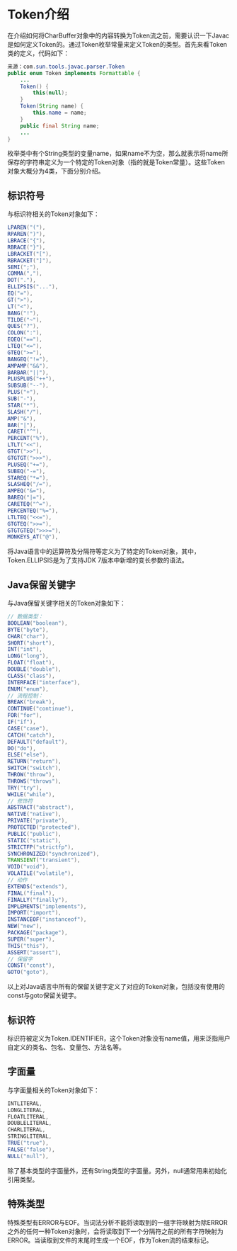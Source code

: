 # Token介绍

在介绍如何将CharBuffer对象中的内容转换为Token流之前，需要认识一下Javac是如何定义Token的。通过Token枚举常量来定义Token的类型。首先来看Token类的定义，代码如下：

```java
来源：com.sun.tools.javac.parser.Token 
public enum Token implements Formattable {
	...
	Token() { 
		this(null);
	}
	Token(String name) { 
		this.name = name;
	}
	public final String name;
	... 
}
```

枚举类中有个String类型的变量name，如果name不为空，那么就表示将name所保存的字符串定义为一个特定的Token对象（指的就是Token常量）。这些Token对象大概分为4类，下面分别介绍。

## 标识符号

与标识符相关的Token对象如下：

```java
LPAREN("("), 
RPAREN(")"),
LBRACE("{"), 
RBRACE("}"), 
LBRACKET("["), 
RBRACKET("]"), 
SEMI(";"), 
COMMA(","), 
DOT("."), 
ELLIPSIS("..."), 
EQ("="),
GT(">"),
LT("<"),
BANG("!"), 
TILDE("~"), 
QUES("?"), 
COLON(":"), 
EQEQ("=="), 
LTEQ("<="), 
GTEQ(">="), 
BANGEQ("!="), 
AMPAMP("&&"), 
BARBAR("||"), 
PLUSPLUS("++"), 
SUBSUB("--"), 
PLUS("+"),
SUB("-"),
STAR("*"), 
SLASH("/"), 
AMP("&"), 
BAR("|"), 
CARET("^"), 
PERCENT("%"), 
LTLT("<<"), 
GTGT(">>"), 
GTGTGT(">>>"), 
PLUSEQ("+="), 
SUBEQ("-="), 
STAREQ("*="), 
SLASHEQ("/="), 
AMPEQ("&="), 
BAREQ("|="), 
CARETEQ("^="), 
PERCENTEQ("%="), 
LTLTEQ("<<="), 
GTGTEQ(">>="),
GTGTGTEQ(">>>="), 
MONKEYS_AT("@"),
```

将Java语言中的运算符及分隔符等定义为了特定的Token对象，其中，Token.ELLIPSIS是为了支持JDK 7版本中新增的变长参数的语法。

## Java保留关键字

与Java保留关键字相关的Token对象如下：

```java
// 数据类型： 
BOOLEAN("boolean"), 
BYTE("byte"), 
CHAR("char"), 
SHORT("short"), 
INT("int"), 
LONG("long"), 
FLOAT("float"), 
DOUBLE("double"), 
CLASS("class"), 
INTERFACE("interface"), 
ENUM("enum"),
// 流程控制： 
BREAK("break"), 
CONTINUE("continue"), 
FOR("for"),
IF("if"),
CASE("case"), 
CATCH("catch"), 
DEFAULT("default"), 
DO("do"),
ELSE("else"), 
RETURN("return"), 
SWITCH("switch"), 
THROW("throw"), 
THROWS("throws"), 
TRY("try"), 
WHILE("while"),
// 修饰符
ABSTRACT("abstract"), 
NATIVE("native"), 
PRIVATE("private"), 
PROTECTED("protected"), 
PUBLIC("public"), 
STATIC("static"), 
STRICTFP("strictfp"), 
SYNCHRONIZED("synchronized"), 
TRANSIENT("transient"), 
VOID("void"),
VOLATILE("volatile"), 
// 动作
EXTENDS("extends"), 
FINAL("final"), 
FINALLY("finally"), 
IMPLEMENTS("implements"), 
IMPORT("import"), 
INSTANCEOF("instanceof"), 
NEW("new"), 
PACKAGE("package"), 
SUPER("super"),
THIS("this"), 
ASSERT("assert"), 
// 保留字 
CONST("const"), 
GOTO("goto"),
```

以上对Java语言中所有的保留关键字定义了对应的Token对象，包括没有使用的const与goto保留关键字。

## 标识符

标识符被定义为Token.IDENTIFIER，这个Token对象没有name值，用来泛指用户自定义的类名、包名、变量包、方法名等。

## 字面量

与字面量相关的Token对象如下：

```java
INTLITERAL, 
LONGLITERAL, 
FLOATLITERAL, 
DOUBLELITERAL, 
CHARLITERAL, 
STRINGLITERAL, 
TRUE("true"), 
FALSE("false"), 
NULL("null"),
```

除了基本类型的字面量外，还有String类型的字面量。另外，null通常用来初始化引用类型。

## 特殊类型

特殊类型有ERROR与EOF。当词法分析不能将读取到的一组字符映射为除ERROR之外的任何一种Token对象时，会将读取到下一个分隔符之前的所有字符映射为ERROR。当读取到文件的末尾时生成一个EOF，作为Token流的结束标记。
